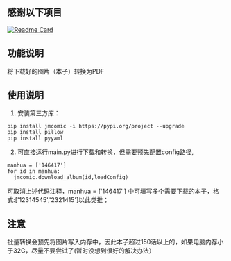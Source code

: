 ## 感谢以下项目
[![Readme Card](https://github-readme-stats.vercel.app/api/pin/?username=hect0x7&repo=JMComic-Crawler-Python)]([https://github.com/tonquer/JMComic-qt](https://github.com/hect0x7/JMComic-Crawler-Python)https://github.com/hect0x7/JMComic-Crawler-Python)
## 功能说明
将下载好的图片（本子）转换为PDF
## 使用说明
1. 安装第三方库：
  ```shell
  pip install jmcomic -i https://pypi.org/project --upgrade
  pip install pillow
  pip install pyyaml 
  ```
2. 可直接运行main.py进行下载和转换，但需要预先配置config路径,
```shell
manhua = ['146417']  
for id in manhua:
  jmcomic.download_album(id,loadConfig)
```
可取消上述代码注释，manhua = ['146417']  中可填写多个需要下载的本子，格式:['12314545','2321415']以此类推；

## 注意
批量转换会预先将图片写入内存中，因此本子超过150话以上的，如果电脑内存小于32G，尽量不要尝试了(暂时没想到很好的解决办法）
